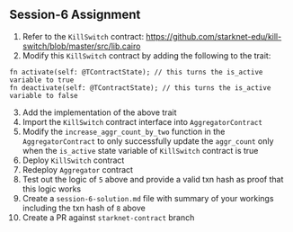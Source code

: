 ## Session-6 Assignment

1. Refer to the `KillSwitch` contract: https://github.com/starknet-edu/kill-switch/blob/master/src/lib.cairo
2. Modify this `KillSwitch` contract by adding the following to the trait:
```
fn activate(self: @TContractState); // this turns the is_active variable to true
fn deactivate(self: @TContractState); // this turns the is_active variable to false
```
3. Add the implementation of the above trait
4. Import the `KillSwitch` contract interface into `AggregatorContract` 
5. Modify the `increase_aggr_count_by_two` function in the `AggregatorContract` to only successfully update the `aggr_count` only when the `is_active` state variable of `KillSwitch` contract is true
6. Deploy `KillSwitch` contract
7. Redeploy `Aggregator` contract
8. Test out the logic of `5` above and provide a valid txn hash as proof that this logic works
9. Create a `session-6-solution.md` file with summary of your workings including the txn hash of `8` above
10. Create a PR against `starknet-contract` branch